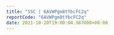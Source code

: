 ```yaml
---
title: "SSC | 6AVWPgm8tYbcFC2q"
reportCode: "6AVWPgm8tYbcFC2q"
date: 2021-10-20T19:00:04.987000+00:00
---
```

